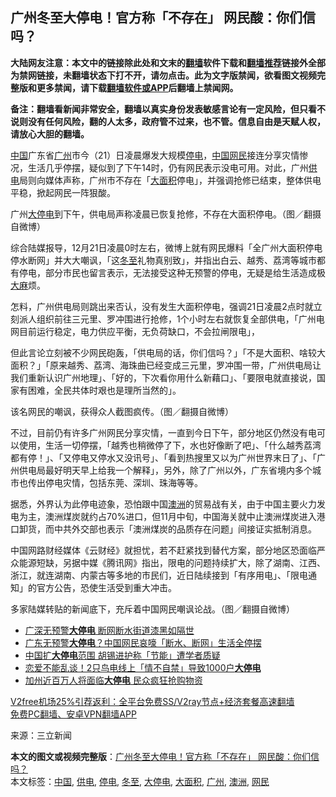  <h2>广州冬至大停电！官方称「不存在」 网民酸：你们信吗？</h2> <p class="notice"><b>大陆网友注意：本文中的链接除此处和文末的<a href="https://github.com/bannedbook/fanqiang" >翻墙</a>软件下载和<a href="https://github.com/killgcd/justmysocks/blob/master/README.md">翻墙推荐</a>链接外全部为禁网链接，未翻墙状态下打不开，请勿点击。此为文字版禁闻，欲看图文视频完整版和更多禁闻，请下载<a href="https://github.com/bannedbook/fanqiang">翻墙软件或APP</a>后翻墙上禁闻网。</p><p>备注：翻墙看新闻非常安全，翻墙以真实身份发表敏感言论有一定风险，但只看不说则没有任何风险，翻的人太多，政府管不过来，也不管。信息自由是天赋人权，请放心大胆的翻墙。</b></p>  <div class="entry"> <p><span class='wp_keywordlink_affiliate'><a href="https://www.bannedbook.org/" title="中国" target="_blank">中国</a></span>广东省<a href="https://www.bannedbook.org/bnews/tag/%e5%b9%bf%e5%b7%9e/" class="st_tag internal_tag" rel="tag" title="标签 广州 下的日志">广州</a>市今（21）日凌晨爆发大规模<a href="https://www.bannedbook.org/bnews/tag/%E5%81%9C%E7%94%B5/" class="st_tag internal_tag" rel="tag" title="标签 停电 下的日志">停电</a>，<a href="https://www.bannedbook.org/bnews/tag/%E4%B8%AD%E5%9B%BD/" class="st_tag internal_tag" rel="tag" title="标签 中国 下的日志">中国</a><a href="https://www.bannedbook.org/bnews/tag/%e7%bd%91%e6%b0%91/" class="st_tag internal_tag" rel="tag" title="标签 网民 下的日志">网民</a>接连分享灾情惨况，生活几乎停摆，疑似到了下午14时，仍有网民表示没电可用。对此，广州<a href="https://www.bannedbook.org/bnews/tag/%E4%BE%9B%E7%94%B5/" class="st_tag internal_tag" rel="tag" title="标签 供电 下的日志">供电</a>局则向媒体声称，广州市不存在「<a href="https://www.bannedbook.org/bnews/tag/%E5%A4%A7%E9%9D%A2%E7%A7%AF/" class="st_tag internal_tag" rel="tag" title="标签 大面积 下的日志">大面积</a>停电」，并强调抢修已结束，整体供电平稳，掀起网民一阵狠酸。</p> <p>广州<a href="https://www.bannedbook.org/bnews/tag/%E5%A4%A7%E5%81%9C%E7%94%B5/" class="st_tag internal_tag" rel="tag" title="标签 大停电 下的日志">大停电</a>到下午，供电局声称凌晨已恢复抢修，不存在大面积停电。（图／翻摄自微博）</p> <p>综合陆媒报导，12月21日凌晨0时左右，微博上就有网民爆料「全广州大面积停电停水断网」并大大嘲讽，「这<a href="https://www.bannedbook.org/bnews/tag/%E5%86%AC%E8%87%B3/" class="st_tag internal_tag" rel="tag" title="标签 冬至 下的日志">冬至</a>礼物真别致」，并指出白云、越秀、荔湾等城市都有停电，部分市民也留言表示，无法接受这种无预警的停电，无疑是给生活造成极<span class='wp_keywordlink'><a href="https://www.bannedbook.org/bnews/lifebaike/20181016/1013890.html" title="中国留学生试了一下大麻 结果死在回国路上" target="_blank">大麻</a></span>烦。</p>  <p>怎料，广州供电局则跳出来否认，没有发生大面积停电，强调21日凌晨2点时就立刻派人组织前往三元里、罗冲围进行抢修，1个小时左右就恢复全部供电，「广州电网目前运行稳定，电力供应平衡，无负荷缺口，不会拉闸限电」，</p> <p>但此言论立刻被不少网民砲轰，「供电局的话，你们信吗？」「不是大面积、啥较大面积？」「原来越秀、荔湾、海珠曲已经变成三元里，罗冲围一带，广州供电局让我们重新认识广州地理」、「好的，下次看你用什么新藉口」、「要限电就直接说，国家有困难，全民共体时艰也是理所当然的」。</p> <p>该名网民的嘲讽，获得众人截图疯传。（图／翻摄自微博）</p>  <p>不过，目前仍有许多广州网民分享灾情，一直到今日下午，部分地区仍然没有电可以使用，生活一切停摆，「越秀也稍微停了下，水也好像断了吧」、「什么越秀荔湾都有停！」、「又停电又停水又没讯号」、「看到热搜里又以为广州世界末日了」、「广州供电局最好明天早上给我一个解释」，另外，除了广州以外，广东省境内多个城市也传出停电灾情，包括东莞、深圳、珠海等等。</p> <p>据悉，外界认为此停电迹象，恐怕跟中国<a href="https://www.bannedbook.org/bnews/tag/%e6%be%b3%e6%b4%b2/" class="st_tag internal_tag" rel="tag" title="标签 澳洲 下的日志">澳洲</a>的贸易战有关，由于中国主要火力发电为主，澳洲煤炭就约占70%进口，但11月中旬，中国海关就中止澳洲煤炭进入港口卸货，而中共外交部也表示「澳洲煤炭的品质存在问题」间接证实抵制消息。</p> <p>中国网路财经媒体《云财经》就担忧，若不赶紧找到替代方案，部分地区恐面临严众能源短缺，另据中媒《腾讯网》指出，限电的问题持续扩大，除了湖南、江西、浙江，就连湖南、内蒙古等多地的市民们，近日陆续接到「有序用电」、「限电通知」的官方公告，恐使生活受到重大冲击。</p>  <p>多家陆媒转贴的新闻底下，充斥着中国网民嘲讽论战。（图／翻摄自微博）</p> <ul class='op-related-articles' title='相关阅读'> <li><a href='https://www.bannedbook.org/bnews/headline/20201221/1452260.html' target='_blank'>广深无预警<b>大停电</b> 断网断水街道漆黑如隔世</a></li> <li><a href='https://www.bannedbook.org/bnews/cnnews/20201221/1451921.html' target='_blank'>广东无预警<b>大停电</b>？中国网民哀嚎「断水、断网」生活全停摆</a></li> <li><a href='https://www.bannedbook.org/bnews/headline/20201218/1450380.html' target='_blank'>中国扩<b>大停电</b>范围 胡锡进护称「节能」遭学者质疑</a></li> <li><a href='https://www.bannedbook.org/bnews/funmedia/20200410/1309708.html' target='_blank'>恋爱不能乱谈！2只鸟电线上「情不自禁」导致1000户<b>大停电</b></a></li> <li><a href='https://www.bannedbook.org/bnews/cnnews/20191010/1204477.html' target='_blank'>加州近百万人将面临<b>大停电</b> 民众疯狂抢购物资</a></li> </ul> <p class="texttj"> <a href="https://www.bannedbook.org/forum23/topic22702.html" target="_blank">V2free机场25%引荐返利：全平台免费SS/V2ray节点+经济套餐高速翻墙</a><br/> <a href="https://github.com/bannedbook/fanqiang/wiki/%E7%A6%81%E9%97%BB%E7%BD%91%E5%AE%89%E5%8D%93%E7%BF%BB%E5%A2%99%E6%96%B0%E9%97%BBAPP" target="_blank">免费PC翻墙、安卓VPN翻墙APP</a></p><p> 来源：三立新闻 </p><a name='sharetosocial'></a>       <div><b>本文的图文或视频完整版</b>：<a href='https://www.bannedbook.org/bnews/cbnews/20201222/1452467.html'>广州冬至大停电！官方称「不存在」 网民酸：你们信吗？</a></div>  </div><!--END ENTRY--> <div class="postfooter"> <div>本文标签：<a href="https://www.bannedbook.org/bnews/tag/%E4%B8%AD%E5%9B%BD/" rel="tag">中国</a>, <a href="https://www.bannedbook.org/bnews/tag/%E4%BE%9B%E7%94%B5/" rel="tag">供电</a>, <a href="https://www.bannedbook.org/bnews/tag/%E5%81%9C%E7%94%B5/" rel="tag">停电</a>, <a href="https://www.bannedbook.org/bnews/tag/%E5%86%AC%E8%87%B3/" rel="tag">冬至</a>, <a href="https://www.bannedbook.org/bnews/tag/%E5%A4%A7%E5%81%9C%E7%94%B5/" rel="tag">大停电</a>, <a href="https://www.bannedbook.org/bnews/tag/%E5%A4%A7%E9%9D%A2%E7%A7%AF/" rel="tag">大面积</a>, <a href="https://www.bannedbook.org/bnews/tag/%e5%b9%bf%e5%b7%9e/" rel="tag">广州</a>, <a href="https://www.bannedbook.org/bnews/tag/%e6%be%b3%e6%b4%b2/" rel="tag">澳洲</a>, <a href="https://www.bannedbook.org/bnews/tag/%e7%bd%91%e6%b0%91/" rel="tag">网民</a></div>  </div><!--END POSTFOOTER--> 